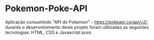 # Pokemon-Poke-API
Aplicação consumindo "API do Pokemon" - https://pokeapi.co/api/v2/, durante o desenvolvimento deste projeto foram utilizadas as seguintes tecnologias: HTML, CSS e Javascript puro.
